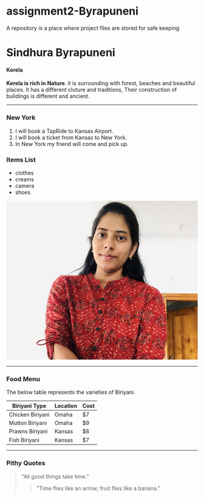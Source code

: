 # assignment2-Byrapuneni
A repository is a place where project files are stored for safe keeping
# Sindhura Byrapuneni
#### Kerela
**Kerela is rich in Nature**. it is surrounding with forest, beaches and beautiful places. It  has a different cluture and traditions, Their construction of bulidings is different and ancient.

*****
### New York
1. I will book a TapRide to Kansas Airport.
2. I will book a ticket from Kansas to New York.
3. In New York my friend will come and pick up.

### Items List
* clothes
* creams
* camera
* shoes

![Added an image to About me](Photo/Photo.jpg)

----------------
### Food Menu

The below table represents the varieties of Biriyani.

|Biriyani Type       |Location      |Cost   |
|-------------       |--------      |----   |
|Chicken Biriyani    |Omaha         |$7     |
|Mutton Biriyani     |Omaha         |$9     |
|Prawns Biriyani     |Kansas        |$8     |
|Fish Biriyani       |Kansas        |$7     |


----------------
### Pithy Quotes

> "All good things take time."
>>"Time flies like an arrow; fruit flies like a banana."
